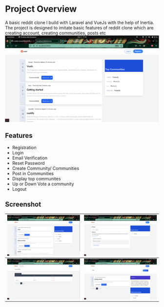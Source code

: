 # Project Overview
A basic reddit clone l build with Laravel and VueJs with the help of Inertia. The project is designed to imitate basic features of reddit clone which are creating account, creating communities, posts etc
<img  src="https://github.com/Tapiwa-1/Tapiwa-1/blob/main/redditlogin.png"/>

## Features
- Registration
- Login
- Email Verification
- Reset Password
- Create Community/ Communities
- Post in Communities
- Display top communites
- Up or Down Vote a community
- Logout

## Screenshot
| <img  src="https://github.com/Tapiwa-1/Tapiwa-1/blob/main/redditdash.png"/> | <img  src="https://github.com/Tapiwa-1/Tapiwa-1/blob/main/redditpost.png"/> |
| ------------- | ------------- |
| <img  src="https://github.com/Tapiwa-1/Tapiwa-1/blob/main/redditcommunity.png"/> | <img  src="https://github.com/Tapiwa-1/Tapiwa-1/blob/main/redditcommunityabout.png"/> |
